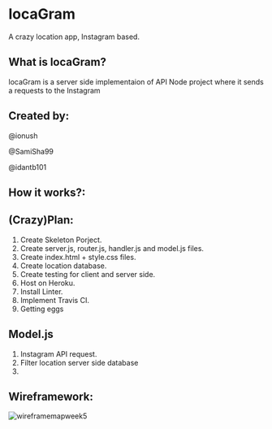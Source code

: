 # locaGram
A crazy location app, Instagram based.

## What is locaGram?
locaGram is a server side implementaion of API Node project where it sends a requests to the Instagram 

## Created by:
@ionush

@SamiSha99

@idantb101

## How it works?:

## (Crazy)Plan:
1) Create Skeleton Porject.
2) Create server.js, router.js, handler.js and model.js files.
3) Create index.html + style.css files.
4) Create location database.
5) Create testing for client and server side.
6) Host on Heroku.
7) Install Linter.
8) Implement Travis CI.
9) Getting eggs

## Model.js
1) Instagram API request.
2) Filter location server side database
3)

## Wireframework:
![wireframemapweek5](https://user-images.githubusercontent.com/29677942/33314874-9c263eb4-d437-11e7-84df-e004be747e2f.jpg)
